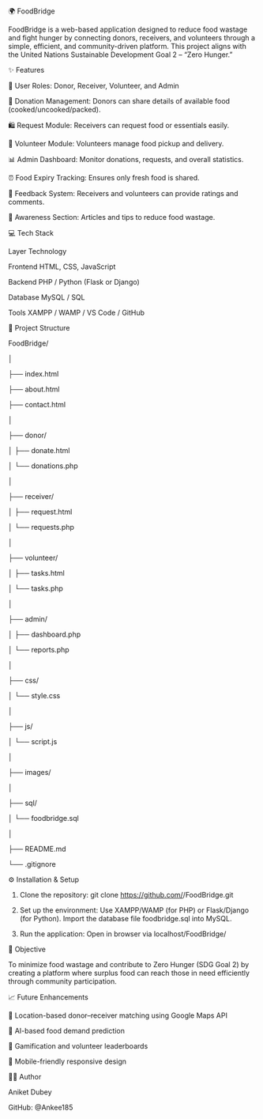 🌍 FoodBridge

FoodBridge is a web-based application designed to reduce food wastage and fight hunger by connecting donors, receivers, and volunteers through a simple, efficient, and community-driven platform.
This project aligns with the United Nations Sustainable Development Goal 2 – “Zero Hunger.”


✨ Features

👥 User Roles: Donor, Receiver, Volunteer, and Admin

🍱 Donation Management: Donors can share details of available food (cooked/uncooked/packed).

🛍️ Request Module: Receivers can request food or essentials easily.

🚴 Volunteer Module: Volunteers manage food pickup and delivery.

📊 Admin Dashboard: Monitor donations, requests, and overall statistics.

⏰ Food Expiry Tracking: Ensures only fresh food is shared.

💬 Feedback System: Receivers and volunteers can provide ratings and comments.

📖 Awareness Section: Articles and tips to reduce food wastage.


💻 Tech Stack

Layer         Technology

Frontend      HTML, CSS, JavaScript

Backend       PHP / Python (Flask or Django)

Database     	MySQL / SQL

Tools	        XAMPP / WAMP / VS Code / GitHub

🧱 Project Structure

FoodBridge/

│

├── index.html

├── about.html

├── contact.html

│

├── donor/

│   ├── donate.html

│   └── donations.php

│

├── receiver/

│   ├── request.html

│   └── requests.php

│

├── volunteer/

│   ├── tasks.html

│   └── tasks.php

│

├── admin/

│   ├── dashboard.php

│   └── reports.php

│

├── css/

│   └── style.css

│

├── js/

│   └── script.js

│

├── images/

│

├── sql/

│   └── foodbridge.sql

│

├── README.md

└── .gitignore


⚙️ Installation & Setup

1. Clone the repository:
git clone https://github.com/<your-username>/FoodBridge.git

2. Set up the environment:
Use XAMPP/WAMP (for PHP) or Flask/Django (for Python).
Import the database file foodbridge.sql into MySQL.

3. Run the application:
Open in browser via localhost/FoodBridge/


🎯 Objective

To minimize food wastage and contribute to Zero Hunger (SDG Goal 2) by creating a platform where surplus food can reach those in need efficiently through community participation.


📈 Future Enhancements

🧭 Location-based donor–receiver matching using Google Maps API

🤖 AI-based food demand prediction

🏅 Gamification and volunteer leaderboards

📱 Mobile-friendly responsive design


🧑‍💻 Author

Aniket Dubey

GitHub: @Ankee185
